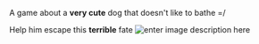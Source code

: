 A game about a **very cute** dog that doesn't like to bathe =/


Help him escape this **terrible** fate
![enter image description here](https://i.gyazo.com/ed80a945cdc55d7d1ca5c4c29dd96e0d.png)
